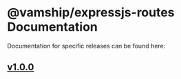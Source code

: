 # @vamship/expressjs-routes Documentation

Documentation for specific releases can be found here:

## [v1.0.0](./@vamship/expressjs-routes/1.0.0/index.html)
